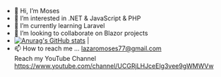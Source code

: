 - 👋 Hi, I’m Moses
- 👀 I’m interested in .NET & JavaScript & PHP
- 🌱 I’m currently learning Laravel
- 💞️ I’m looking to collaborate on Blazor projects 
- [![Anurag's GitHub stats](https://github-readme-stats.vercel.app/api?username=moseskereya)](https://github.com/moseskereya/github-readme-stats) | 
- 📫 How to reach me ...
   lazaromoses77@gmail.com <br/>
   Reach my YouTube Channel 
   https://www.youtube.com/channel/UCGRjLHJceElg3vee9gWMWVw
   
